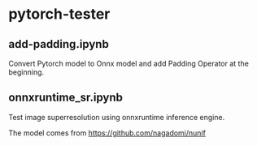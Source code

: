 # pytorch-tester

## add-padding.ipynb

Convert Pytorch model to Onnx model and add Padding Operator at the beginning.

## onnxruntime_sr.ipynb

Test image superresolution using onnxruntime inference engine.

The model comes from https://github.com/nagadomi/nunif